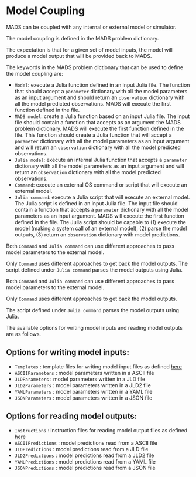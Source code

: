 # Model Coupling

MADS can be coupled with any internal or external model or simulator.

The model coupling is defined in the MADS problem dictionary.

The expectation is that for a given set of model inputs, the model will produce a model output that will be provided back to MADS.

The keywords in the MADS problem dictionary that can be used to define the model coupling are:

- `Model`: execute a Julia function defined in an input Julia file. The function that should accept a `parameter` dictionary with all the model parameters as an input argument and should return an `observation` dictionary with all the model predicted observations. MADS will execute the first function defined in the file.
- `MADS model`: create a Julia function based on an input Julia file. The input file should contain a function that accepts as an argument the MADS problem dictionary. MADS will execute the first function defined in the file. This function should create a Julia function that will accept a `parameter` dictionary with all the model parameters as an input argument and will return an `observation` dictionary with all the model predicted observations.
- `Julia model`: execute an internal Julia function that accepts a `parameter` dictionary with all the model parameters as an input argument and will return an `observation` dictionary with all the model predicted observations.
- `Command`: execute an external OS command or script that will execute an external model.
- `Julia command`: execute a Julia script that will execute an external model. The Julia script is defined in an input Julia file. The input file should contain a function that accepts a `parameter` dictionary with all the model parameters as an input argument. MADS will execute the first function defined in the file. The Julia script should be capable to (1) execute the model (making a system call of an external model), (2) parse the model outputs, (3) return an `observation` dictionary with model predictions.

Both `Command` and `Julia command` can use different approaches to pass model parameters to the external model.

Only `Command` uses different approaches to get back the model outputs. The script defined under `Julia command` parses the model outputs using Julia.

Both `Command` and `Julia command` can use different approaches to pass model parameters to the external model.

Only `Command` uses different approaches to get back the model outputs.

The script defined under `Julia command` parses the model outputs using Julia.

The available options for writing model inputs and reading model outputs are as follows.

## Options for writing model inputs:

- `Templates` : template files for writing model input files as defined [here](https://madsc.lanl.gov/index.html#manual)
- `ASCIIParameters` : model parameters written in a ASCII file
- `JLDParameters` : model parameters written in a JLD file
- `JLD2Parameters` : model parameters written in a JLD2 file
- `YAMLParameters` : model parameters written in a YAML file
- `JSONParameters` : model parameters written in a JSON file

## Options for reading model outputs:

- `Instructions` : instruction files for reading model output files as defined [here](https://madsc.lanl.gov/index.html#manual)
- `ASCIIPredictions` : model predictions read from a ASCII file
- `JLDPredictions` : model predictions read from a JLD file
- `JLD2Predictions` : model predictions read from a JLD2 file
- `YAMLPredictions` : model predictions read from a YAML file
- `JSONPredictions` : model predictions read from a JSON file